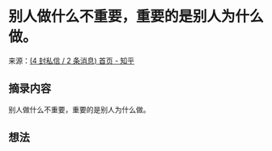 # 别人做什么不重要，重要的是别人为什么做。
来源：[(4 封私信 / 2 条消息) 首页 - 知乎](https://www.zhihu.com/)

## 摘录内容

别人做什么不重要，重要的是别人为什么做。

## 想法

